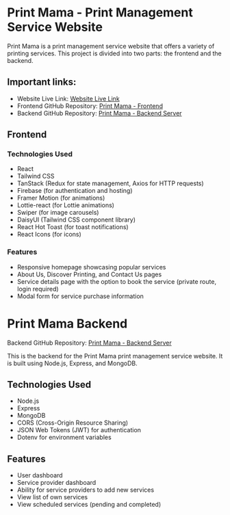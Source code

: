 # Print Mama - Print Management Service Website

Print Mama is a print management service website that offers a variety of printing services. This project is divided into two parts: the frontend and the backend.

## Important links:

- Website Live Link: [Website Live Link](https://print-mama.web.app)
- Frontend GitHub Repository: [Print Mama - Frontend](https://github.com/ashiqee/print-mama-react-full-stact-project)
- Backend GitHub Repository: [Print Mama - Backend Server](https://github.com/ashiqee/print-mama-react-full-stact-server-side)

## Frontend

### Technologies Used

- React
- Tailwind CSS
- TanStack (Redux for state management, Axios for HTTP requests)
- Firebase (for authentication and hosting)
- Framer Motion (for animations)
- Lottie-react (for Lottie animations)
- Swiper (for image carousels)
- DaisyUI (Tailwind CSS component library)
- React Hot Toast (for toast notifications)
- React Icons (for icons)

### Features

- Responsive homepage showcasing popular services
- About Us, Discover Printing, and Contact Us pages
- Service details page with the option to book the service (private route, login required)
- Modal form for service purchase information

# Print Mama Backend

Backend GitHub Repository: [Print Mama - Backend Server](https://github.com/ashiqee/print-mama-react-full-stact-server-side)

This is the backend for the Print Mama print management service website. It is built using Node.js, Express, and MongoDB.

## Technologies Used

- Node.js
- Express
- MongoDB
- CORS (Cross-Origin Resource Sharing)
- JSON Web Tokens (JWT) for authentication
- Dotenv for environment variables

## Features

- User dashboard
- Service provider dashboard
- Ability for service providers to add new services
- View list of own services
- View scheduled services (pending and completed)

